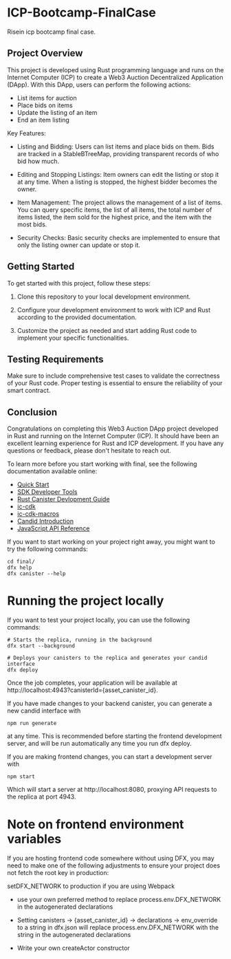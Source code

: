 # ICP-Bootcamp-FinalCase
Risein icp bootcamp final case.

## Project Overview

This project is developed using Rust programming language and runs on the Internet Computer (ICP) to create a Web3 Auction Decentralized Application (DApp). With this DApp, users can perform the following actions:

- List items for auction
- Place bids on items
- Update the listing of an item
- End an item listing

Key Features:

- Listing and Bidding: Users can list items and place bids on them. Bids are tracked in a StableBTreeMap, providing transparent records of who bid how much.

- Editing and Stopping Listings: Item owners can edit the listing or stop it at any time. When a listing is stopped, the highest bidder becomes the owner.

- Item Management: The project allows the management of a list of items. You can query specific items, the list of all items, the total number of items listed, the item sold for the highest price, and the item with the most bids.

- Security Checks: Basic security checks are implemented to ensure that only the listing owner can update or stop it.

## Getting Started

To get started with this project, follow these steps:

1. Clone this repository to your local development environment.

2. Configure your development environment to work with ICP and Rust according to the provided documentation.

3. Customize the project as needed and start adding Rust code to implement your specific functionalities.

## Testing Requirements

Make sure to include comprehensive test cases to validate the correctness of your Rust code. Proper testing is essential to ensure the reliability of your smart contract.

## Conclusion

Congratulations on completing this Web3 Auction DApp project developed in Rust and running on the Internet Computer (ICP). It should have been an excellent learning experience for Rust and ICP development. If you have any questions or feedback, please don't hesitate to reach out.



To learn more before you start working with final, see the following documentation available online:

- [Quick Start](https://internetcomputer.org/docs/current/tutorials/developer-journey/)
- [SDK Developer Tools](https://internetcomputer.org/docs/current/developer-docs/setup/install/)
- [Rust Canister Devlopment Guide](https://internetcomputer.org/docs/current/developer-docs/backend/rust/)
- [ic-cdk](https://docs.rs/ic-cdk/latest/ic_cdk/)
- [ic-cdk-macros](https://docs.rs/ic-cdk-macros/latest/ic_cdk_macros/)
- [Candid Introduction](https://internetcomputer.org/docs/current/developer-docs/backend/candid/)
- [JavaScript API Reference](https://erxue-5aaaa-aaaab-qaagq-cai.icp0.io/)


 If you want to start working on your project right away, you might want to try the following commands:
 ```
 cd final/
dfx help
dfx canister --help

```

# Running the project locally

If you want to test your project locally, you can use the following commands:
 ```
# Starts the replica, running in the background
dfx start --background

# Deploys your canisters to the replica and generates your candid interface
dfx deploy
 ```

Once the job completes, your application will be available at http://localhost:4943?canisterId={asset_canister_id}.

If you have made changes to your backend canister, you can generate a new candid interface with
```
npm run generate
```
at any time. This is recommended before starting the frontend development server, and will be run automatically any time you run dfx deploy.

If you are making frontend changes, you can start a development server with

 ```
npm start
 ```

Which will start a server at http://localhost:8080, proxying API requests to the replica at port 4943.

# Note on frontend environment variables

If you are hosting frontend code somewhere without using DFX, you may need to make one of the following adjustments to ensure your project does not fetch the root key in production:

setDFX_NETWORK to production if you are using Webpack

- use your own preferred method to replace process.env.DFX_NETWORK in the autogenerated declarations
*  Setting canisters -> {asset_canister_id} -> declarations -> env_override to a string in dfx.json will replace process.env.DFX_NETWORK with the string in the autogenerated declarations
- Write your own createActor constructor


